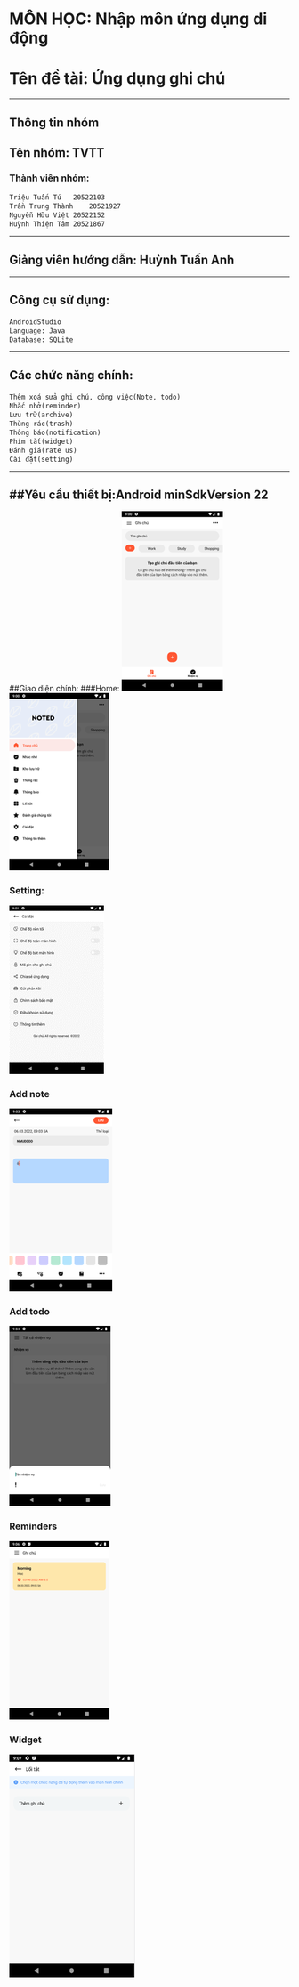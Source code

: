 # MÔN HỌC: Nhập môn ứng dụng di động
# Tên đề tài: Ứng dụng ghi chú
---
## Thông tin nhóm
## Tên nhóm: TVTT
### Thành viên nhóm:
	Triệu Tuấn Tú	20522103
	Trần Trung Thành	20521927
	Nguyễn Hữu Việt	20522152
	Huỳnh Thiện Tâm	20521867
---
## Giảng viên hướng dẫn: Huỳnh Tuấn Anh
---

## Công cụ sử dụng:
	AndroidStudio
	Language: Java
	Database: SQLite
---
## Các chức năng chính:
	Thêm xoá sửa ghi chú, công việc(Note, todo)
	Nhắc nhở(reminder)
	Lưu trữ(archive)
	Thùng rác(trash)
	Thông báo(notification)
	Phím tắt(widget)
	Đánh giá(rate us)
	Cài đặt(setting)
---
##Yêu cầu thiết bị:Android
	minSdkVersion 22
---
##Giao diện chính:
###Home:
<img src="https://raw.githubusercontent.com/Vippro67/NMUDDD_Noted/main/IMAGE/Picture1.png">
<img src="https://raw.githubusercontent.com/Vippro67/NMUDDD_Noted/main/IMAGE/Picture2.png">

	

       
	
### Setting:
<img src="https://raw.githubusercontent.com/Vippro67/NMUDDD_Noted/main/IMAGE/Picture3.png">
       
       
### Add note
<img src="https://raw.githubusercontent.com/Vippro67/NMUDDD_Noted/main/IMAGE/Picture4.png">
       
       
### Add todo
<img src="https://raw.githubusercontent.com/Vippro67/NMUDDD_Noted/main/IMAGE/Picture5.png">
       

### Reminders
<img src="https://raw.githubusercontent.com/Vippro67/NMUDDD_Noted/main/IMAGE/Picture6.png">


### Widget
<img src="https://raw.githubusercontent.com/Vippro67/NMUDDD_Noted/main/IMAGE/Picture7.png">
       
